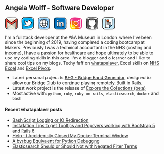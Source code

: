 ## Angela Wolff - Software Developer


<a href="mailto:whatapalaver@hey.com"><img height="40" src="/images/iconfinder_social-media_gmail_1873613.png"></a>&nbsp;&nbsp;
<a href="https://twitter.com/DoctorMoxie"><img height="40" src="/images/iconfinder_social-media_twitter_sm.png"></a>&nbsp;&nbsp;
<a href="https://whatapalaver.co.uk"><img height="40" src="/images/iconfinder_social-media_web_1873909.png"></a>&nbsp;&nbsp;
<a href="https://www.linkedin.com/in/angelwolff"><img height="40" src="/images/iconfinder_social-media_linkedin_1727490.png"></a>&nbsp;&nbsp;
<a href="https://instagram/whatapalaver_codes"><img height="40" src="/images/iconfinder_social-media_instagram_1543322.png"></a>&nbsp;&nbsp;
<a href="https://github.com/Whatapalaver"><img height="40" src="/images/iconfinder_social-media_GitHub_1872635.png"></a>&nbsp;&nbsp;
<a href="https://github.com/Whatapalaver/CV/blob/master/README.md"><img height="40" src="/images/iconfinder_social-media_CV_4206650.png"></a>


I'm a fullstack developer at the V&A Museum in London, where I've been since the beginning of 2019, having completed a coding bootcamp at Makers. Previously I was a technical accountant in the NHS (costing and income), I have a passion for healthcare and hope ultimately to be able to use my coding skills in this area. I'm a blogger and a learner and I like to share cool tips on my blogs. Techy faff on [whatapalaver](https://whatapalaver.co.uk/), Excel skills on [NHS Excel](http://nhsexcel.com/) and [Excel Pivots](http://excelpivots.com/).

- Latest personal project is [BHG - Bridge Hand Generator](http://www.remotebridge.co.uk), designed to allow our Bridge Club to continue playing remotely. Built in Rails.
- Latest work project is the release of [Explore the Collections (beta)](https://www.vam.ac.uk/blog/digital/announcing-explore-the-collections)
- Most active with: `python`, `ruby`, `ruby on rails`, `elasticsearch`, `docker` and `bash`

#### Recent whatapalaver posts
<!-- BLOG-POST-LIST:START -->
- [Bash Script Logging or IO Redirection](https://whatapalaver.co.uk/bash-logging)
- [Installation Tips to get Tooltips and Popovers working with Bootstrap 5 and Rails 6](https://whatapalaver.co.uk/bootstrap-5-rails-6)
- [Help - I Accidentally Closed My Docker Terminal Window](https://whatapalaver.co.uk/closed-my-docker-terminal)
- [A byebug Equivalent for Python Debugging](https://whatapalaver.co.uk/byebug-for-python)
- [Elasticsearch Should or Should Not with Negated Filter Terms](https://whatapalaver.co.uk/elasticsearch-should-or-should-not)
<!-- BLOG-POST-LIST:END -->

